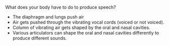 What does your body have to do to produce speech?
- The diaphragm and lungs push air
- Air gets pushed through the vibrating vocal cords (voiced or not voiced).
- Column of vibrating air gets shaped by the oral and nasal cavities.
- Various articulators can shape the oral and nasal cavities differently to produce different sounds.